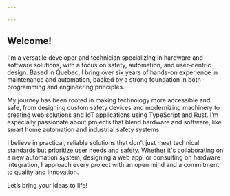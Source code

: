 ```yaml
---

---
```


## Welcome!

I'm a versatile developer and technician specializing in hardware and software solutions, with a focus on safety, automation, and user-centric design. Based in Quebec, I bring over six years of hands-on experience in maintenance and automation, backed by a strong foundation in both programming and engineering principles.

My journey has been rooted in making technology more accessible and safe, from designing custom safety devices and modernizing machinery to creating web solutions and IoT applications using TypeScript and Rust. I’m especially passionate about projects that blend hardware and software, like smart home automation and industrial safety systems.

I believe in practical, reliable solutions that don’t just meet technical standards but prioritize user needs and safety. Whether it's collaborating on a new automation system, designing a web app, or consulting on hardware integration, I approach every project with an open mind and a commitment to quality and innovation.

Let’s bring your ideas to life!